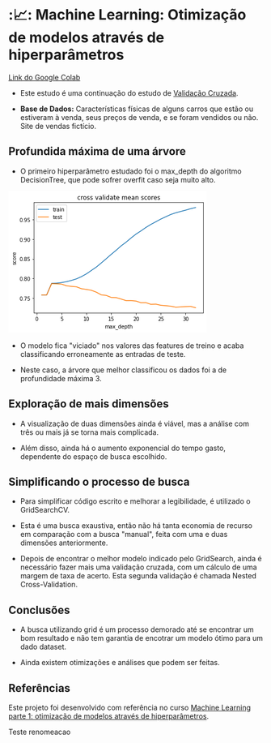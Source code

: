 # ::chart_with_upwards_trend:: Machine Learning: Otimização de modelos através de hiperparâmetros

[Link do Google Colab](https://colab.research.google.com/drive/1zkmLyzgb1jqOybg_ZRvQR9_uk0_AIYHr?usp=sharing)

* Este estudo é uma continuação do estudo de [Validação Cruzada](https://github.com/Tathy/ML_validacao-de-modelos).

* **Base de Dados:** Características físicas de alguns carros que estão ou estiveram à venda, seus preços de venda, e se foram vendidos ou não. Site de vendas fictício.

## Profundida máxima de uma árvore

* O primeiro hiperparâmetro estudado foi o max_depth do algoritmo DecisionTree, que pode sofrer overfit caso seja muito alto.

![graph_cross_validate_mean_scores](https://github.com/Tathy/ML_otimizacao_de_hiperparametros/blob/main/img/graph_cross_validate_mean_scores.png?raw=true)

* O modelo fica "viciado" nos valores das features de treino e acaba classificando erroneamente as entradas de teste. 

* Neste caso, a árvore que melhor classificou os dados foi a de profundidade máxima 3.

## Exploração de mais dimensões

* A visualização de duas dimensões ainda é viável, mas a análise com três ou mais já se torna mais complicada.

* Além disso, ainda há o aumento exponencial do tempo gasto, dependente do espaço de busca escolhido.

## Simplificando o processo de busca

* Para simplificar código escrito e melhorar a legibilidade, é utilizado o GridSearchCV.

* Esta é uma busca exaustiva, então não há tanta economia de recurso em comparação com a busca "manual", feita com uma e duas dimensões anteriormente.

* Depois de encontrar o melhor modelo indicado pelo GridSearch, ainda é necessário fazer mais uma validação cruzada, com um cálculo de uma margem de taxa de acerto. Esta segunda validação é chamada Nested Cross-Validation.

## Conclusões

* A busca utilizando grid é um processo demorado até se encontrar um bom resultado e não tem garantia de encotrar um modelo ótimo para um dado dataset.

* Ainda existem otimizações e análises que podem ser feitas.

## Referências

Este projeto foi desenvolvido com referência no curso [Machine Learning parte 1: otimização de modelos através de hiperparâmetros](https://cursos.alura.com.br/course/machine-learning-otimizacao-de-modelos-atraves-de-hiperparametros).

Teste renomeacao
